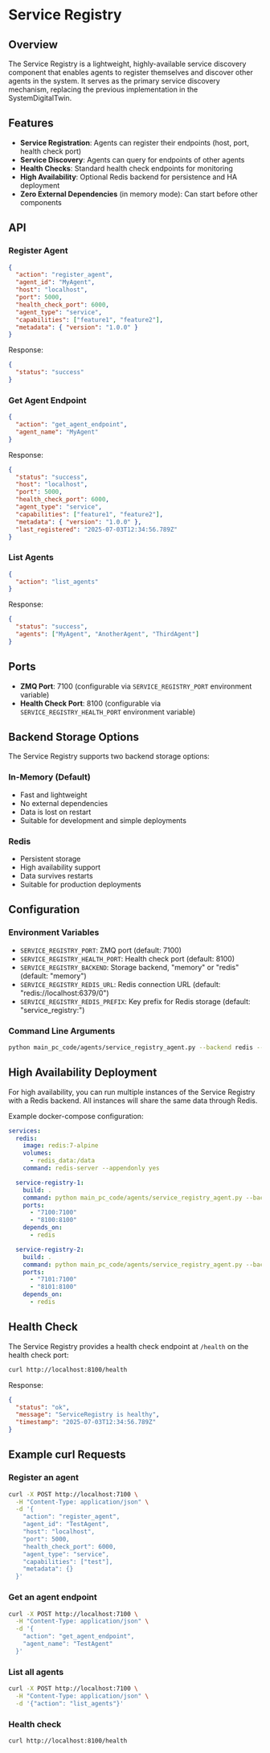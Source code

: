 # Service Registry

## Overview

The Service Registry is a lightweight, highly-available service discovery component that enables agents to register themselves and discover other agents in the system. It serves as the primary service discovery mechanism, replacing the previous implementation in the SystemDigitalTwin.

## Features

- **Service Registration**: Agents can register their endpoints (host, port, health check port)
- **Service Discovery**: Agents can query for endpoints of other agents
- **Health Checks**: Standard health check endpoints for monitoring
- **High Availability**: Optional Redis backend for persistence and HA deployment
- **Zero External Dependencies** (in memory mode): Can start before other components

## API

### Register Agent

```json
{
  "action": "register_agent",
  "agent_id": "MyAgent",
  "host": "localhost",
  "port": 5000,
  "health_check_port": 6000,
  "agent_type": "service",
  "capabilities": ["feature1", "feature2"],
  "metadata": { "version": "1.0.0" }
}
```

Response:

```json
{
  "status": "success"
}
```

### Get Agent Endpoint

```json
{
  "action": "get_agent_endpoint",
  "agent_name": "MyAgent"
}
```

Response:

```json
{
  "status": "success",
  "host": "localhost",
  "port": 5000,
  "health_check_port": 6000,
  "agent_type": "service",
  "capabilities": ["feature1", "feature2"],
  "metadata": { "version": "1.0.0" },
  "last_registered": "2025-07-03T12:34:56.789Z"
}
```

### List Agents

```json
{
  "action": "list_agents"
}
```

Response:

```json
{
  "status": "success",
  "agents": ["MyAgent", "AnotherAgent", "ThirdAgent"]
}
```

## Ports

- **ZMQ Port**: 7100 (configurable via `SERVICE_REGISTRY_PORT` environment variable)
- **Health Check Port**: 8100 (configurable via `SERVICE_REGISTRY_HEALTH_PORT` environment variable)

## Backend Storage Options

The Service Registry supports two backend storage options:

### In-Memory (Default)

- Fast and lightweight
- No external dependencies
- Data is lost on restart
- Suitable for development and simple deployments

### Redis

- Persistent storage
- High availability support
- Data survives restarts
- Suitable for production deployments

## Configuration

### Environment Variables

- `SERVICE_REGISTRY_PORT`: ZMQ port (default: 7100)
- `SERVICE_REGISTRY_HEALTH_PORT`: Health check port (default: 8100)
- `SERVICE_REGISTRY_BACKEND`: Storage backend, "memory" or "redis" (default: "memory")
- `SERVICE_REGISTRY_REDIS_URL`: Redis connection URL (default: "redis://localhost:6379/0")
- `SERVICE_REGISTRY_REDIS_PREFIX`: Key prefix for Redis storage (default: "service_registry:")

### Command Line Arguments

```bash
python main_pc_code/agents/service_registry_agent.py --backend redis --redis-url redis://localhost:6379/0
```

## High Availability Deployment

For high availability, you can run multiple instances of the Service Registry with a Redis backend. All instances will share the same data through Redis.

Example docker-compose configuration:

```yaml
services:
  redis:
    image: redis:7-alpine
    volumes:
      - redis_data:/data
    command: redis-server --appendonly yes

  service-registry-1:
    build: .
    command: python main_pc_code/agents/service_registry_agent.py --backend redis --redis-url redis://redis:6379/0
    ports:
      - "7100:7100"
      - "8100:8100"
    depends_on:
      - redis

  service-registry-2:
    build: .
    command: python main_pc_code/agents/service_registry_agent.py --backend redis --redis-url redis://redis:6379/0
    ports:
      - "7101:7100"
      - "8101:8100"
    depends_on:
      - redis
```

## Health Check

The Service Registry provides a health check endpoint at `/health` on the health check port:

```bash
curl http://localhost:8100/health
```

Response:

```json
{
  "status": "ok",
  "message": "ServiceRegistry is healthy",
  "timestamp": "2025-07-03T12:34:56.789Z"
}
```

## Example curl Requests

### Register an agent

```bash
curl -X POST http://localhost:7100 \
  -H "Content-Type: application/json" \
  -d '{
    "action": "register_agent",
    "agent_id": "TestAgent",
    "host": "localhost",
    "port": 5000,
    "health_check_port": 6000,
    "agent_type": "service",
    "capabilities": ["test"],
    "metadata": {}
  }'
```

### Get an agent endpoint

```bash
curl -X POST http://localhost:7100 \
  -H "Content-Type: application/json" \
  -d '{
    "action": "get_agent_endpoint",
    "agent_name": "TestAgent"
  }'
```

### List all agents

```bash
curl -X POST http://localhost:7100 \
  -H "Content-Type: application/json" \
  -d '{"action": "list_agents"}'
```

### Health check

```bash
curl http://localhost:8100/health
``` 